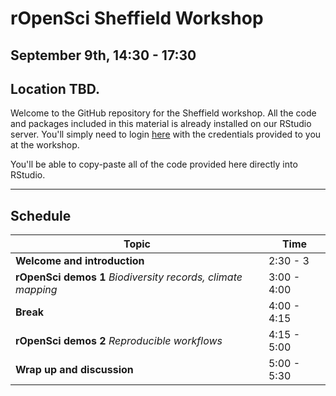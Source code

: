 
# rOpenSci Sheffield Workshop
## September 9th, 14:30 - 17:30 
## Location TBD.

Welcome to the GitHub repository for the Sheffield workshop. All the code and packages included in this material is already installed on our RStudio server. You'll simply need to login [here](http://rstudio.ropensci.org/) with the credentials provided to you at the workshop.

You'll be able to copy-paste all of the code provided here directly into RStudio.

--- 

## Schedule 

|Topic|Time|
|---------------|-------|
|**Welcome and introduction**| 2:30 - 3 |
|**rOpenSci demos 1** *Biodiversity records, climate mapping*| 3:00 - 4:00 |
|**Break**| 4:00 - 4:15 |
|**rOpenSci demos 2** *Reproducible workflows*| 4:15 - 5:00 |
|**Wrap up and discussion**| 5:00 - 5:30 |


